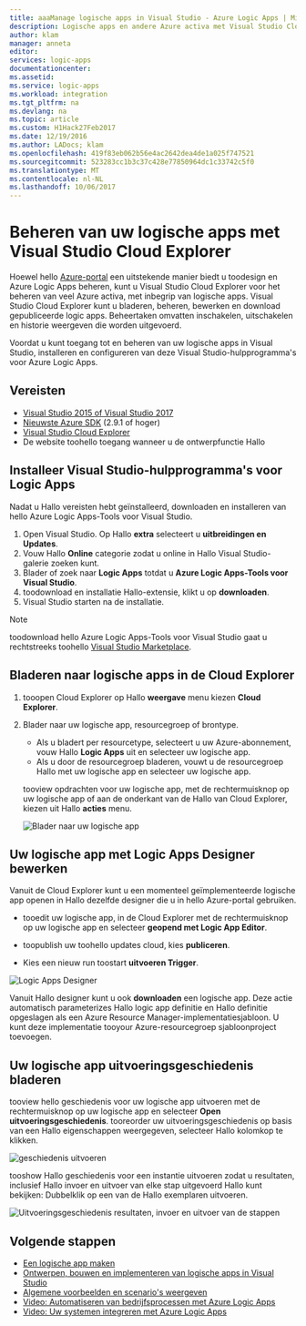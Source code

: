 ```yaml
---
title: aaaManage logische apps in Visual Studio - Azure Logic Apps | Microsoft Docs
description: Logische apps en andere Azure activa met Visual Studio Cloud Explorer beheren
author: klam
manager: anneta
editor: 
services: logic-apps
documentationcenter: 
ms.assetid: 
ms.service: logic-apps
ms.workload: integration
ms.tgt_pltfrm: na
ms.devlang: na
ms.topic: article
ms.custom: H1Hack27Feb2017
ms.date: 12/19/2016
ms.author: LADocs; klam
ms.openlocfilehash: 419f83eb062b56e4ac2642dea4de1a025f747521
ms.sourcegitcommit: 523283cc1b3c37c428e77850964dc1c33742c5f0
ms.translationtype: MT
ms.contentlocale: nl-NL
ms.lasthandoff: 10/06/2017
---
```

# <a name="manage-your-logic-apps-with-visual-studio-cloud-explorer"></a>Beheren van uw logische apps met Visual Studio Cloud Explorer

Hoewel hello [Azure-portal](https://portal.azure.com/) een uitstekende manier biedt u toodesign en Azure Logic Apps beheren, kunt u Visual Studio Cloud Explorer voor het beheren van veel Azure activa, met inbegrip van logische apps. Visual Studio Cloud Explorer kunt u bladeren, beheren, bewerken en download gepubliceerde logic apps. Beheertaken omvatten inschakelen, uitschakelen en historie weergeven die worden uitgevoerd. 

Voordat u kunt toegang tot en beheren van uw logische apps in Visual Studio, installeren en configureren van deze Visual Studio-hulpprogramma's voor Azure Logic Apps. 

## <a name="prerequisites"></a>Vereisten

* [Visual Studio 2015 of Visual Studio 2017](https://www.visualstudio.com/downloads/download-visual-studio-vs.aspx)
* [Nieuwste Azure SDK](https://azure.microsoft.com/downloads/) (2.9.1 of hoger)
* [Visual Studio Cloud Explorer](https://marketplace.visualstudio.com/items?itemName=MicrosoftCloudExplorer.CloudExplorerforVisualStudio2015)
* De website toohello toegang wanneer u de ontwerpfunctie Hallo

## <a name="install-visual-studio-tools-for-logic-apps"></a>Installeer Visual Studio-hulpprogramma's voor Logic Apps

Nadat u Hallo vereisten hebt geïnstalleerd, downloaden en installeren van hello Azure Logic Apps-Tools voor Visual Studio.

1. Open Visual Studio. Op Hallo **extra** selecteert u **uitbreidingen en Updates**.
2. Vouw Hallo **Online** categorie zodat u online in Hallo Visual Studio-galerie zoeken kunt.
3. Blader of zoek naar **Logic Apps** totdat u **Azure Logic Apps-Tools voor Visual Studio**.
4. toodownload en installatie Hallo-extensie, klikt u op **downloaden**.
5. Visual Studio starten na de installatie.

> [!NOTE]
> toodownload hello Azure Logic Apps-Tools voor Visual Studio gaat u rechtstreeks toohello [Visual Studio Marketplace](https://visualstudiogallery.msdn.microsoft.com/e25ad307-46cf-412e-8ba5-5b555d53d2d9).

## <a name="browse-for-logic-apps-in-cloud-explorer"></a>Bladeren naar logische apps in de Cloud Explorer

1.  tooopen Cloud Explorer op Hallo **weergave** menu kiezen **Cloud Explorer**.
2.  Blader naar uw logische app, resourcegroep of brontype. 

    * Als u bladert per resourcetype, selecteert u uw Azure-abonnement, vouw Hallo **Logic Apps** uit en selecteer uw logische app. 
    * Als u door de resourcegroep bladeren, vouwt u de resourcegroep Hallo met uw logische app en selecteer uw logische app.

    tooview opdrachten voor uw logische app, met de rechtermuisknop op uw logische app of aan de onderkant van de Hallo van Cloud Explorer, kiezen uit Hallo **acties** menu.

    ![Blader naar uw logische app](./media/logic-apps-manage-from-vs/browse.png)

## <a name="edit-your-logic-app-with-logic-apps-designer"></a>Uw logische app met Logic Apps Designer bewerken

Vanuit de Cloud Explorer kunt u een momenteel geïmplementeerde logische app openen in Hallo dezelfde designer die u in hello Azure-portal gebruiken. 

* tooedit uw logische app, in de Cloud Explorer met de rechtermuisknop op uw logische app en selecteer **geopend met Logic App Editor**. 

* toopublish uw toohello updates cloud, kies **publiceren**. 

* Kies een nieuw run toostart **uitvoeren Trigger**.

![Logic Apps Designer](./media/logic-apps-manage-from-vs/designer.png)

Vanuit Hallo designer kunt u ook **downloaden** een logische app. Deze actie automatisch parameterizes Hallo logic app definitie en Hallo definitie opgeslagen als een Azure Resource Manager-implementatiesjabloon. U kunt deze implementatie tooyour Azure-resourcegroep sjabloonproject toevoegen.

## <a name="browse-your-logic-app-run-history"></a>Uw logische app uitvoeringsgeschiedenis bladeren

tooview hello geschiedenis voor uw logische app uitvoeren met de rechtermuisknop op uw logische app en selecteer **Open uitvoeringsgeschiedenis**. tooreorder uw uitvoeringsgeschiedenis op basis van een Hallo eigenschappen weergegeven, selecteer Hallo kolomkop te klikken.

![geschiedenis uitvoeren](media/logic-apps-manage-from-vs/runs.png)

tooshow Hallo geschiedenis voor een instantie uitvoeren zodat u resultaten, inclusief Hallo invoer en uitvoer van elke stap uitgevoerd Hallo kunt bekijken: Dubbelklik op een van de Hallo exemplaren uitvoeren.

![Uitvoeringsgeschiedenis resultaten, invoer en uitvoer van de stappen](./media/logic-apps-manage-from-vs/history.png)

## <a name="next-steps"></a>Volgende stappen

* [Een logische app maken](logic-apps-create-a-logic-app.md)
* [Ontwerpen, bouwen en implementeren van logische apps in Visual Studio](logic-apps-deploy-from-vs.md)
* [Algemene voorbeelden en scenario's weergeven](logic-apps-examples-and-scenarios.md)
* [Video: Automatiseren van bedrijfsprocessen met Azure Logic Apps](http://channel9.msdn.com/Events/Build/2016/T694)
* [Video: Uw systemen integreren met Azure Logic Apps](http://channel9.msdn.com/Events/Build/2016/P462)
